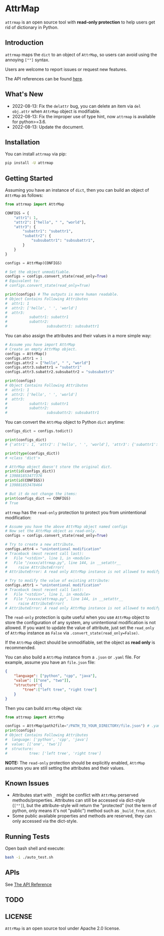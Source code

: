 
# AttrMap

`attrmap` is an open source tool with **read-only protection** to help users get rid of dictionary in Python.

## Introduction

`attrmap` maps the `dict` to an object of `AttrMap`, so users can avoid using the annoying `[""]` syntax. 

Users are welcome to report issues or request new features.

The API references can be found [here](https://attrmap.readthedocs.io/en/latest/index.html).

## What's New

- 2022-08-13: Fix the `delattr` bug, you can delete an item via `del obj.attr` when `AttrMap` object is modifiable.
- 2022-08-13: Fix the improper use of type hint, now `attrmap` is available for python>=3.6.
- 2022-08-13: Update the document.

## Installation

You can install `attrmap` via pip:

```bash
pip install -U attrmap
```

## Getting Started

Assuming you have an instance of `dict`, then you can build an object of `AttrMap` as follows:

```python
from attrmap import AttrMap

CONFIGS = {
    "attr1": 1, 
    "attr2": ["hello", " ", "world"], 
    "attr3": {
        "subattr1": "subattr1", 
        "subattr2": {
            "subsubattr1": "subsubattr1",
        }
    }
}

configs = AttrMap(CONFIGS)

# Set the object unmodifiable.
configs = configs.convert_state(read_only=True)
# Equivalent to:
# configs.convert_state(read_only=True)

print(configs) # The outputs is more human readable.
# Object Contains Following Attributes
#  attr1: 1
#  attr2: ['hello', ' ', 'world']
#  attr3:
#          subattr1: subattr1
#          subattr2:
#                  subsubattr1: subsubattr1
```

You can also assign the attributes and their values in a more simple way:

```python
# Assume you have import AttrMap
# Create an empty AttrMap object.
configs = AttrMap()
configs.attr1 = 1
configs.attr2 = ["hello", " ", "world"]
configs.attr3.subattr1 = "subattr1"
configs.attr3.subattr2.subsubattr2 = "subsubattr1"

print(configs)
# Object Contains Following Attributes
#  attr1: 1
#  attr2: ['hello', ' ', 'world']
#  attr3:
#          subattr1: subattr1
#          subattr2:
#                  subsubattr2: subsubattr1
```

You can convert the `AttrMap` object to Python `dict` anytime:

```python
configs_dict = configs.todict()

print(configs_dict)
# {'attr1': 1, 'attr2': ['hello', ' ', 'world'], 'attr3': {'subattr1': 'subattr1', 'subattr2': {'subsubattr1': 'subsubattr1'}}}

print(type(configs_dict))
# <class 'dict'>

# AttrMap object doesn't store the original dict. 
print(id(configs_dict))
# 139881853477376
print(id(CONFIGS))
# 139881853478464

# But it do not change the items:
print(configs_dict == CONFIGS)
# True
```

`attrmap` has the `read-only` protection to protect you from unintentional modification:

```python
# Assume you have the above AttrMap object named configs
# Now set the AttrMap object as read-only.
configs = configs.convert_state(read_only=True)

# Try to create a new attribute.
configs.attr4 = "unintentional modification"
# Traceback (most recent call last):
#   File "<stdin>", line 1, in <module>
#   File "/xxxx/attrmap.py", line 144, in __setattr__
#     raise AttributeError(
# AttributeError: A read only AttrMap instance is not allowed to modify its attribute.

# Try to modify the value of existing attribute:
configs.attr1 = "unintentional modification"
# Traceback (most recent call last):
#   File "<stdin>", line 1, in <module>
#   File "/xxxxx/attrmap.py", line 144, in __setattr__
#     raise AttributeError(
# AttributeError: A read only AttrMap instance is not allowed to modify its attribute.
```

The `read-only` protection is quite useful when you use `AttrMap` object to store the configuration of any system, any unintentional modification is not allowed. If you want to update the value of attribute, just set the `read_only` of `AttrMap` instance as `False` via `.convert_state(read_only=False)`. 

If the `AttrMap` object should be unmodifiable, set the object as **read only** is recommended.

You can also build a `AttrMap` instance from a `.json` or `.yaml` file. For example, assume you have an `file.json` file:

```json
{
    "language": ["python", "cpp", "java"], 
    "value": [["one", "two"]], 
    "structure":{
        "tree":["left tree", "right tree"]
    }
}
```

Then you can build `AttrMap` object via:

```python
from attrmap import AttrMap

configs = AttrMap(path2file="/PATH_TO_YOUR_DIRECTORY/file.json") # .yaml file works too.
print(configs)
# Object Contains Following Attributes
#  language: ['python', 'cpp', 'java']
#  value: [['one', 'two']]
#  structure:
#          tree: ['left tree', 'right tree']
```

**NOTE:** The `read-only` protection should be explicitly enabled, `AttrMap` assumes you are still setting the attributes and their values.

## Known Issues

- Attributes start with `_` might be conflict with `AttrMap` perserved methods/properties. Attributes can still be accessed via dict-style (`[""]`), but the attribute-style
will return the "protected" (not the term of python, only means it's not "public") method such as `_build_from_dict`.
- Some public available properties and methods are reserved, they can only accessed via the dict-style.

## Running Tests

Open bash shell and execute:

```bash
bash -i ./auto_test.sh
```

## APIs

See [The API Reference](https://attrmap.readthedocs.io/en/latest/modules.html)

## TODO

## LICENSE

`AttrMap` is an open source tool under Apache 2.0 license.
